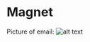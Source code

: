 # Magnet
Picture of email:
![alt text](https://github.com/paolovelarde/Magnet/blob/master/magnet.png)
